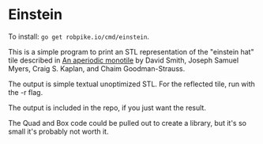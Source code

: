 # Einstein

To install: `go get robpike.io/cmd/einstein`.


This is a simple program to print an STL representation of the "einstein hat"
tile described in [An aperiodic monotile](https://arxiv.org/pdf/2303.10798.pdf) by
David Smith, Joseph Samuel Myers, Craig S. Kaplan, and Chaim Goodman-Strauss.

The output is simple textual unoptimized STL.
For the reflected tile, run with the -r flag.

The output is included in the repo, if you just want the result.

The Quad and Box code could be pulled out to create a library, but it's
so small it's probably not worth it.
